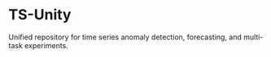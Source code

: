 # TS-Unity
Unified repository for time series anomaly detection, forecasting, and multi-task experiments.
